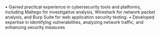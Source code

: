 •	Gained practical experience in cybersecurity tools and platforms, including Maltego for investigative analysis, Wireshark for network packet analysis, and Burp Suite for web application security testing. 
•	Developed expertise in identifying vulnerabilities, analyzing network traffic, and enhancing security measures
